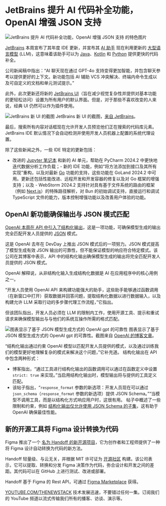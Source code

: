 # JetBrains 提升 AI 代码补全功能，OpenAI 增强 JSON 支持

![JetBrains 提升 AI 代码补全功能，OpenAI 增强 JSON 支持 的特色图片](https://cdn.thenewstack.io/media/2024/04/d8b458d6-dev_news_img-2-2-1024x577.png)

[JetBrains](https://thenewstack.io/ai-and-ides-walking-through-how-jetbrains-is-approaching-ai/) 本周宣布了其年度 IDE 更新，并宣布其 [AI 助手](https://thenewstack.io/jetbrains-launches-new-ai-assistant-powered-by-multiple-llms/) 现在利用更新的 [大型语言模型](https://thenewstack.io/7-guiding-principles-for-working-with-llms/) (LLM)，这意味着该助手可以为 [Java](https://thenewstack.io/how-to-protect-your-java-against-licensing-liability-risks/)、[Kotlin](https://thenewstack.io/angular-18-kotlins-new-compiler-astro-adds-react-19-support/) 和 [Python](https://thenewstack.io/whos-keeping-the-python-ecosystem-safe/) 提供更快的代码补全。

公司新闻稿中指出：“AI 聊天现在通过 GPT-4o 支持变得更加智能，并包含聊天参考以提供更好的上下文。新功能包括 AI 辅助 VCS 冲突解决、终端内命令生成以及可自定义的文档和单元测试提示。”

此外，此次更新还将新的 [JetBrains UI](https://blog.jetbrains.com/blog/2024/07/08/the-new-ui-becomes-the-default-in-2024-2/)（旨在减少视觉复杂性并提供对基本功能的更轻松访问）设置为所有用户的默认界面。但是，对于那些不喜欢改变的人来说，经典 UI 仍然可以作为插件使用。

![JetBrains 新 UI 的截图](https://cdn.thenewstack.io/media/2024/08/90c82ae7-jetbrainsui.jpg)
JetBrains 新 UI 的截图，[来自 JetBrains](https://blog.jetbrains.com/blog/2024/07/08/the-new-ui-becomes-the-default-in-2024-2/)。

最后，搜索所有内容对话框现在允许开发人员预览他们正在搜索的代码库元素。JetBrains IDE 默认情况下会自动检测并使用开发人员机器上配置的系统代理设置。

除了这些新闻之外，一些 IDE 特定的更新包括：

- 改进的
[Jupyter 笔记本](https://thenewstack.io/jupyter-notebooks-the-web-based-dev-tool-youve-been-seeking/) 和新的 AI 单元，帮助在 PyCharm 2024.2 中更快地迭代数据分析工作负载；- 新的 IDE 功能，例如“将方法添加到接口及其所有实现”重构，以及对最新
[Go](https://thenewstack.io/golang-how-to-use-the-go-install-command/) 功能的支持，这些功能在 GoLand 2024.2 中可用。更新还包括性能改进、远程开发和开发容器的修复以及对 Go 框架的增强支持；以及 - WebStorm 2024.2 支持针对具有基于文件系统的路由的框架（例如
[Next.js](https://thenewstack.io/remix-takes-on-next-js-in-battle-of-the-react-frameworks/)）的特殊路径解析，对 Bun 的初始调试支持，直接运行和调试 TypeScript 文件的能力，版本控制增强功能以及改善用户体验的功能。

## OpenAI 新功能确保输出与 JSON 模式匹配

[OpenAI 本周在 API 中引入了结构化输出](https://openai.com/index/introducing-structured-outputs-in-the-api/)，这是一项功能，可确保模型生成的输出完全匹配开发人员提供的 [JSON](https://thenewstack.io/no-cache/key-concepts-json/) 模式。

这是 OpenAI 去年在 DevDay 上推出 JSON 模式后的一项努力。JSON 模式提高了模型生成有效 JSON 输出的可靠性，但不能保证模型的响应符合特定模式。该公司在其博客中表示，API 中的结构化输出确保模型生成的输出将完全匹配开发人员提供的 JSON 模式。

OpenAI 解释说，从非结构化输入生成结构化数据是 AI 在应用程序中的核心用例之一。

“开发人员使用 OpenAI API 来构建功能强大的助手，这些助手能够通过函数调用（在新窗口中打开）获取数据并回答问题，提取结构化数据以进行数据输入，以及构建允许 LLM 采取行动的多步骤代理工作流程，”它指出。

但该团队指出，开发人员必须在 LLM 的限制内工作，使用开源工具、提示和重试请求来确保模型输出与与他们的系统互操作所需的格式匹配。

![图表显示了基于 JSON 模型生成方式的 OpenAI gpt 的可靠性](https://cdn.thenewstack.io/media/2024/08/d19938e3-openaichart.jpg)
图表显示了基于 JSON 模型生成方式的 OpenAI gpt 的可靠性。截图来自 [OpenAI 的博客文章](https://openai.com/index/introducing-structured-outputs-in-the-api/)。

“结构化输出通过约束 OpenAI 模型以匹配开发人员提供的模式，以及通过训练我们的模型更好地理解复杂的模式来解决这个问题，”它补充道。
结构化输出在 API 中包含两种形式：

- 博客指出，“通过工具进行结构化输出的函数调用可以通过在函数定义中设置 `strict: true` 来实现。”当启用结构化输出时，模型输出将与提供的工具定义匹配。
- 该帖子指出，“`response_format` 参数的新选项：开发人员现在可以通过 `json_schema`（`response_format` 参数的新选项）提供 JSON Schema。”“当模型不调用工具，而是以结构化方式响应用户时，这很有用。
帖子中概述了一些限制和约束，例如 [结构化输出仅允许使用 JSON Schema 的子集](https://platform.openai.com/docs/guides/structured-outputs)，这有助于 OpenAI 确保最佳性能。

## 新的开源工具将 Figma 设计转换为代码

Figma 推出了一个 [名为 Handoff 的新开源项目](https://www.figma.com/community/file/886892605736203125/handoff-components)，它为创作者和工程师提供了一种将 Figma 设计自动转换为代码的新方法。

Handoff 轻量级、与云无关，并根据 MIT 许可证为 [开源社区](https://thenewstack.io/how-to-give-and-receive-technical-help-in-open-source-communities/) 构建。该公司表示，它可以提取、转换和分发 Figma 决策作为代码，弥合设计和开发之间的差距。其代码可以在 GitHub 上进行测试、改进或部署。

Handoff 基于 Figma 的 Rest API，可通过 [Figma Marketplace](https://www.figma.com/community/plugin/1376124565609689822/handoff) 获得。

[YOUTUBE.COM/THENEWSTACK](https://youtube.com/thenewstack?sub_confirmation=1)
技术发展迅速，不要错过任何一集。订阅我们的 YouTube 频道以流式传输我们所有的播客、访谈、演示等。